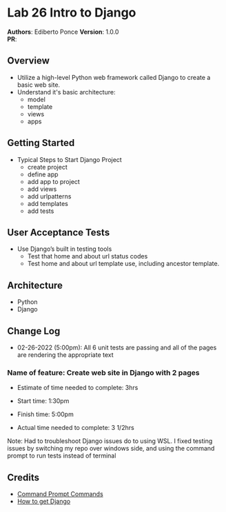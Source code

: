 # Lab 26 Intro to Django

**Authors**: Ediberto Ponce
**Version**: 1.0.0  
**PR**: 

## Overview
- Utilize a high-level Python web framework called Django to create a basic web site.
- Understand it's basic architecture:
  * model
  * template
  * views
  * apps

## Getting Started
- Typical Steps to Start Django Project
  * create project
  * define app
  * add app to project
  * add views
  * add urlpatterns
  * add templates
  * add tests

## User Acceptance Tests
- Use Django’s built in testing tools
  * Test that home and about url status codes
  * Test home and about url template use, including ancestor template.

## Architecture
- Python
- Django
## Change Log
- 02-26-2022 (5:00pm): All 6 unit tests are passing and all of the pages are rendering the appropriate text

### Name of feature: Create web site in Django with 2 pages

- Estimate of time needed to complete: 3hrs

- Start time: 1:30pm

- Finish time: 5:00pm

- Actual time needed to complete: 3 1/2hrs

Note: Had to troubleshoot Django issues do to using WSL. I fixed testing issues by switching my repo over windows side, and using the command prompt to run tests instead of terminal


## Credits 
- [Command Prompt Commands](https://www.lifewire.com/list-of-command-prompt-commands-4092302)
- [How to get Django](https://www.djangoproject.com/download/)
